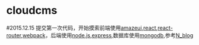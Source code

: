 # cloudcms
#2015.12.15
提交第一次代码，开始摸索前端使用[amazeui](http://www.amazeui.org),[react](http://facebook.github.io/react),[react-router](https://github.com/rackt/react-router),[webpack](http://webpack.github.io/)，后端使用[node.js](http://www.nodejs.org),[express](http://www.expressjs.com),数据库使用[mongodb](https://www.mongodb.org/),参考[N_blog](https://github.com/nswbmw/N-blog/wiki/_pages)

